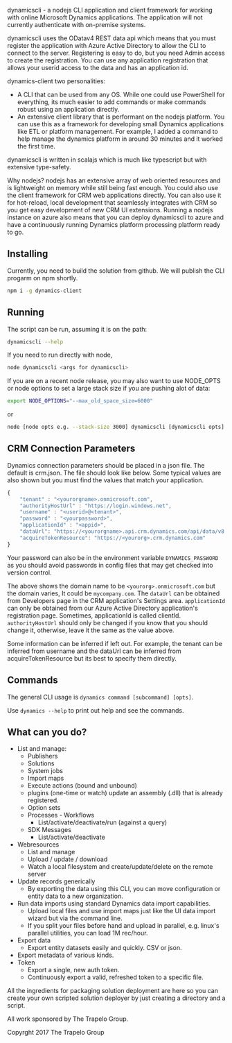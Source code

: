 dynamicscli - a nodejs CLI application and client framework for working with online Microsoft Dynamics applications. The application will not currently authenticate with on-premise systems.

dynamicscli uses the ODatav4 REST data api which means that you must register the application with Azure Active Directory to allow the CLI to connect to the server. Registering is easy to do, but you need Admin access to create the registration. You can use any application registration that allows your userid access to the data and has an application id.

dynamics-client two personalities:
* A CLI that can be used from any OS. While one could use PowerShell for everything, its much easier to add commands or make commands robust using an application directly.
* An extensive client library that is performant on the nodejs platform. You can use this as a framework for developing small Dynamics applications like ETL or platform management. For example, I added a command to help manage the dynamics platform in around 30 minutes and it worked the first time.

dynamicscli is written in scalajs which is much like typescript but with extensive type-safety.

Why nodejs? nodejs has an extensive array of web oriented resources and is lightweight on memory while still being fast enough. You could also use the client framework for CRM web applications directly. You can also use it for hot-reload, local development that seamlessly integrates with CRM so you get easy development of new CRM UI extensions. Running a nodejs instance on azure also means that you can deploy dynamicscli to azure and have a continuously running Dynamics platform processing platform ready to go.

## Installing
Currently, you need to build the solution from github. We will publish the CLI progarm on npm shortly.

```sh
npm i -g dynamics-client
```

## Running
The script can be run, assuming it is on the path:
```sh
dynamicscli --help
```
If you need to run directly with node,
```sh
node dynamicscli <args for dynamicscli>
```
If you are on a recent node release, you may also want to use NODE_OPTS or node options to set a large stack size if you are pushing alot of data:
```sh
export NODE_OPTIONS="--max_old_space_size=6000"
```
or 
```sh
node [node opts e.g. --stack-size 3000] dynamicscli [dynamicscli opts]
```

## CRM Connection Parameters
Dynamics connection parameters should be placed in a json file. The default is crm.json. The file should look like below. Some typical values are also shown but you must find the values that match your application.
```javascript
{
    "tenant" : "<yourorgname>.onmicrosoft.com",
    "authorityHostUrl" : "https://login.windows.net",
    "username" : "<userid>@<tenant>",
    "password" : "<yourpassword>",
    "applicationId" : "<appid>",
    "dataUrl": "https://<yourorgname>.api.crm.dynamics.com/api/data/v8.2/",
    "acquireTokenResource": "https://<yourorg>.crm.dynamics.com"
}
```
Your password can also be in the environment variable `DYNAMICS_PASSWORD` as you should avoid passwords in config files that may get checked into version control.

The above shows the domain name to be `<yourorg>.onmicrosoft.com` but the domain varies, It could be `mycompany.com`. The `dataUrl` can be obtained from Developers page in the CRM application's Settings area. `applicationId` can only be obtained from our Azure Active Directory application's registration page. Sometimes, applicationId is called clientId. `authorityHostUrl` should only be changed if you know that you should change it, otherwise, leave it the same as the value above.

Some information can be inferred if left out. For example, the tenant can be inferred from username and the dataUrl can be inferred from acquireTokenResource but its best to specify them directly.

## Commands
The general CLI usage is `dynamics command [subcommand] [opts]`.

Use `dynamics --help` to print out help and see the commands.

## What can you do?

* List and manage:
   * Publishers
   * Solutions
   * System jobs
   * Import maps
   * Execute actions (bound and unbound)
   * plugins (one-time or watch) update an assembly (.dll) that is already registered.
   * Option sets
   * Processes - Workflows
      * List/activate/deactivate/run (against a query)
   * SDK Messages
      * List/activate/deactivate
* Webresources
   * List and manage
   * Upload / update / download
   * Watch a local filesystem and create/update/delete on the remote server
* Update records generically
   * By exporting the data using this CLI, you can move configuration or entity data to a new organization.
* Run data imports using standard Dynamics data import capabilities.
   * Upload local files and use import maps just like the UI data import wizard but via the command line.
   * If you split your files before hand and upload in parallel, e.g. linux's parallel utilities, you can load 1M rec/hour.
* Export data
   * Export entity datasets easily and quickly. CSV or json.
* Export metadata of various kinds.
* Token
   * Export a single, new auth token.
   * Continuously export a valid, refreshed token to a specific file.

All the ingredients for packaging solution deployment are here so you can create your own scripted solution deployer by just creating a directory and a script.

All work sponsored by The Trapelo Group.

Copyrght 2017 The Trapelo Group
